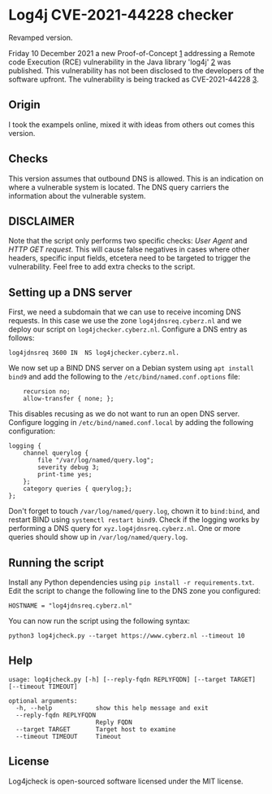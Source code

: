 # Log4j CVE-2021-44228 checker

Revamped version.


Friday 10 December 2021 a new Proof-of-Concept [1] addressing a Remote code Execution (RCE) vulnerability in the Java library 'log4j' [2] was published. This vulnerability has not been disclosed to the developers of the software upfront. The vulnerability is being tracked as CVE-2021-44228 [3].

## Origin
I took the exampels online, mixed it with ideas from others out comes this version.

## Checks
This version assumes that outbound DNS is allowed. This is an indication on where a vulnerable system is located. The DNS query carriers the information about the vulnerable system.

## DISCLAIMER
Note that the script only performs two specific checks: *User Agent* and *HTTP GET request*. This will cause false negatives in cases where other headers, specific input fields, etcetera need to be targeted to trigger the vulnerability. Feel free to add extra checks to the script.

## Setting up a DNS server

First, we need a subdomain that we can use to receive incoming DNS requests. In this case we use the zone `log4jdnsreq.cyberz.nl` and we deploy our script on `log4jchecker.cyberz.nl`. Configure a DNS entry as follows:

```
log4jdnsreq 3600 IN  NS log4jchecker.cyberz.nl.
```

We now set up a BIND DNS server on a Debian system using `apt install bind9` and add the following to the `/etc/bind/named.conf.options` file:

```
	recursion no;
    allow-transfer { none; };
```

This disables recusing as we do not want to run an open DNS server. Configure logging in `/etc/bind/named.conf.local` by adding the following configuration:

```
logging {
	channel querylog {
		file "/var/log/named/query.log";
		severity debug 3;
		print-time yes;
	};
	category queries { querylog;};
};
```
Don't forget to touch `/var/log/named/query.log`, chown it to `bind:bind`, and restart BIND using `systemctl restart bind9`. Check if the logging works by performing a DNS query for `xyz.log4jdnsreq.cyberz.nl`. One or more queries should show up in `/var/log/named/query.log`.

## Running the script

Install any Python dependencies using `pip install -r requirements.txt`. Edit the script to change the following line to the DNS zone you configured:

```
HOSTNAME = "log4jdnsreq.cyberz.nl"
```

You can now run the script using the following syntax:

```
python3 log4jcheck.py --target https://www.cyberz.nl --timeout 10
```

## Help
```
usage: log4jcheck.py [-h] [--reply-fqdn REPLYFQDN] [--target TARGET] [--timeout TIMEOUT]

optional arguments:
  -h, --help            show this help message and exit
  --reply-fqdn REPLYFQDN
                        Reply FQDN
  --target TARGET       Target host to examine
  --timeout TIMEOUT     Timeout
```


## License

Log4jcheck is open-sourced software licensed under the MIT license.

[1]: https://github.com/tangxiaofeng7/apache-log4j-poc
[2]: https://logging.apache.org/log4j/2.x/
[3]: https://cve.mitre.org/cgi-bin/cvename.cgi?name=CVE-2021-44228,==
